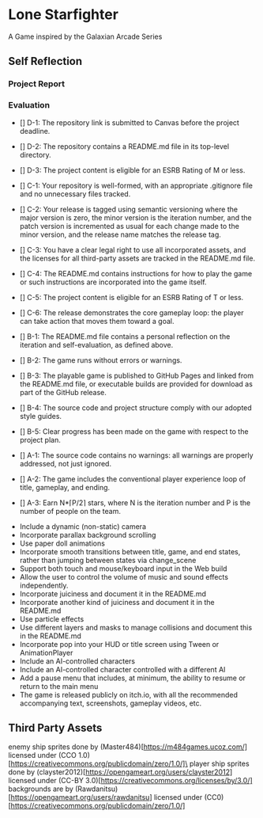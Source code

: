 # Lone Starfighter
A Game inspired by the Galaxian Arcade Series
## Self Reflection
### Project Report
### Evaluation

- [] D-1: The repository link is submitted to Canvas before the project deadline.
- [] D-2: The repository contains a README.md file in its top-level directory.
- [] D-3: The project content is eligible for an ESRB Rating of M or less.

- [] C-1: Your repository is well-formed, with an appropriate .gitignore file and no unnecessary files tracked.
- [] C-2: Your release is tagged using semantic versioning where the major version is zero, the minor version is the iteration number, and the patch version is incremented as usual for each change made to the minor version, and the release name matches the release tag.
- [] C-3: You have a clear legal right to use all incorporated assets, and the licenses for all third-party assets are tracked in the README.md file.
- [] C-4: The README.md contains instructions for how to play the game or such instructions are incorporated into the game itself.
- [] C-5: The project content is eligible for an ESRB Rating of T or less.
- [] C-6: The release demonstrates the core gameplay loop: the player can take action that moves them toward a goal.

- [] B-1: The README.md file contains a personal reflection on the iteration and self-evaluation, as defined above.
- [] B-2: The game runs without errors or warnings.
- [] B-3: The playable game is published to GitHub Pages and linked from the README.md file, or executable builds are provided for download as part of the GitHub release.
- [] B-4: The source code and project structure comply with our adopted style guides.
- [] B-5: Clear progress has been made on the game with respect to the project plan.

- [] A-1: The source code contains no warnings: all warnings are properly addressed, not just ignored.
- [] A-2: The game includes the conventional player experience loop of title, gameplay, and ending.
- [] A-3: Earn N*⌈P/2⌉ stars, where N is the iteration number and P is the number of people on the team.

- <!--:star:!--> Include a dynamic (non-static) camera
- <!--:star:!--> Incorporate parallax background scrolling
- <!--:star:!--> Use paper doll animations
- <!--:star:!--> Incorporate smooth transitions between title, game, and end states, rather than jumping between states via change_scene
- <!--:star:!--> Support both touch and mouse/keyboard input in the Web build
- <!--:star:!--> Allow the user to control the volume of music and sound effects independently.
- <!--:star:!--> Incorporate juiciness and document it in the README.md
- <!--:star:!--> Incorporate another kind of juiciness and document it in the README.md
- <!--:star:!--> Use particle effects
- <!--:star:!--> Use different layers and masks to manage collisions and document this in the README.md
- <!--:star:!--> Incorporate pop into your HUD or title screen using Tween or AnimationPlayer
- <!--:star:!--> Include an AI-controlled characters
- <!--:star:!--> Include an AI-controlled character controlled with a different AI
- <!--:star:!--> Add a pause menu that includes, at minimum, the ability to resume or return to the main menu
- <!--:star:!--> The game is released publicly on itch.io, with all the recommended accompanying text, screenshots, gameplay videos, etc.

## Third Party Assets
enemy ship sprites done by (Master484)[https://m484games.ucoz.com/] licensed under (CCO 1.0)[https://creativecommons.org/publicdomain/zero/1.0/]\
player ship sprites done by (clayster2012)[https://opengameart.org/users/clayster2012] licensed under (CC-BY 3.0)[https://creativecommons.org/licenses/by/3.0/]
backgrounds are by (Rawdanitsu)[https://opengameart.org/users/rawdanitsu] licensed under (CC0)[https://creativecommons.org/publicdomain/zero/1.0/]
